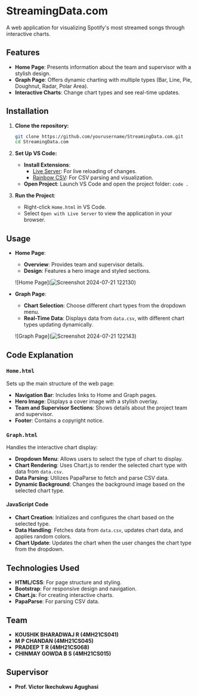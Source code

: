 # StreamingData.com

A web application for visualizing Spotify's most streamed songs through interactive charts.

## Features

- **Home Page**: Presents information about the team and supervisor with a stylish design.
- **Graph Page**: Offers dynamic charting with multiple types (Bar, Line, Pie, Doughnut, Radar, Polar Area).
- **Interactive Charts**: Change chart types and see real-time updates.

## Installation

1. **Clone the repository:**

    ```bash
    git clone https://github.com/yourusername/StreamingData.com.git
    cd StreamingData.com
    ```

2. **Set Up VS Code:**
    - **Install Extensions**:
        - [Live Server](https://marketplace.visualstudio.com/items?itemName=ritwickdey.LiveServer): For live reloading of changes.
        - [Rainbow CSV](https://marketplace.visualstudio.com/items?itemName=mechatroner.rainbow-csv): For CSV parsing and visualization.
    - **Open Project**: Launch VS Code and open the project folder: `code .`

3. **Run the Project**:
    - Right-click `Home.html` in VS Code.
    - Select `Open with Live Server` to view the application in your browser.

## Usage

- **Home Page**:
    - **Overview**: Provides team and supervisor details.
    - **Design**: Features a hero image and styled sections.

    ![Home Page](![Screenshot 2024-07-21 122130](https://github.com/user-attachments/assets/9cabc6d7-8af5-4c42-9282-8534b50498b6))

- **Graph Page**:
    - **Chart Selection**: Choose different chart types from the dropdown menu.
    - **Real-Time Data**: Displays data from `data.csv`, with different chart types updating dynamically.

    ![Graph Page](![Screenshot 2024-07-21 122143](https://github.com/user-attachments/assets/7a0a4b51-40df-4ff5-a9ee-c5ce31eb8bb7))

## Code Explanation

### `Home.html`

Sets up the main structure of the web page:
- **Navigation Bar**: Includes links to Home and Graph pages.
- **Hero Image**: Displays a cover image with a stylish overlay.
- **Team and Supervisor Sections**: Shows details about the project team and supervisor.
- **Footer**: Contains a copyright notice.

### `Graph.html`

Handles the interactive chart display:
- **Dropdown Menu**: Allows users to select the type of chart to display.
- **Chart Rendering**: Uses Chart.js to render the selected chart type with data from `data.csv`.
- **Data Parsing**: Utilizes PapaParse to fetch and parse CSV data.
- **Dynamic Background**: Changes the background image based on the selected chart type.

#### JavaScript Code

- **Chart Creation**: Initializes and configures the chart based on the selected type.
- **Data Handling**: Fetches data from `data.csv`, updates chart data, and applies random colors.
- **Chart Update**: Updates the chart when the user changes the chart type from the dropdown.

## Technologies Used

- **HTML/CSS**: For page structure and styling.
- **Bootstrap**: For responsive design and navigation.
- **Chart.js**: For creating interactive charts.
- **PapaParse**: For parsing CSV data.

## Team

- **KOUSHIK BHARADWAJ R (4MH21CS041)**
- **M P CHANDAN (4MH21CS045)**
- **PRADEEP T R (4MH21CS068)**
- **CHINMAY GOWDA B S (4MH21CS015)**

## Supervisor

- **Prof. Victor Ikechukwu Agughasi**

